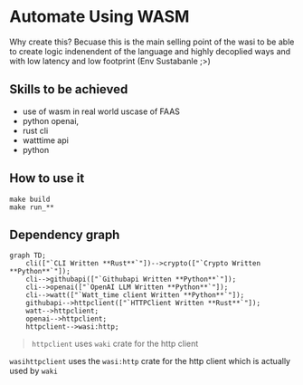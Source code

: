# Automate Using WASM

Why create this?
Becuase this is the main selling point of the wasi to be able to create logic indenendent of the language and highly decoplied ways and with low latency and low footprint (Env Sustabanle ;>)

## Skills to be achieved
- use of wasm in real world uscase of FAAS
- python openai,
- rust cli
- watttime api
- python

## How to use it 
```shell
make build
make run_**
```

## Dependency graph

```mermaid
graph TD;
    cli(["`CLI Written **Rust**`"])-->crypto(["`Crypto Written **Python**`"]);
    cli-->githubapi(["`Githubapi Written **Python**`"]);
    cli-->openai(["`OpenAI LLM Written **Python**`"]);
    cli-->watt(["`Watt_time client Written **Python**`"]);
    githubapi-->httpclient(["`HTTPClient Written **Rust**`"]);
    watt-->httpclient;
    openai-->httpclient;
    httpclient-->wasi:http;
```

> `httpclient` uses `waki` crate for the http client

`wasihttpclient` uses the `wasi:http` crate for the http client which is actually used by `waki`
